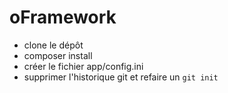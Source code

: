 # oFramework 


- clone le dépôt 
- composer install
- créer le fichier app/config.ini
- supprimer l'historique git et refaire un `git init`